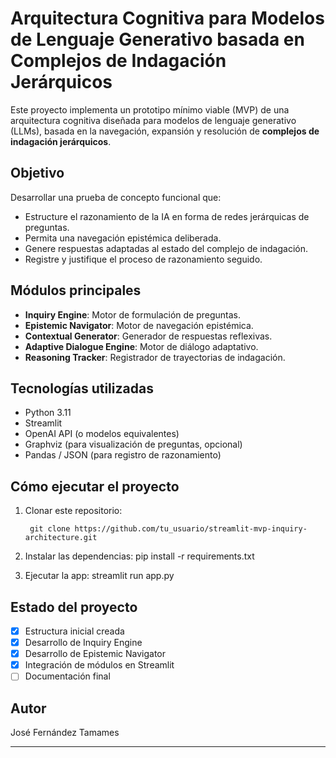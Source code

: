 # Arquitectura Cognitiva para Modelos de Lenguaje Generativo basada en Complejos de Indagación Jerárquicos

Este proyecto implementa un prototipo mínimo viable (MVP) de una arquitectura cognitiva diseñada para modelos de lenguaje generativo (LLMs), basada en la navegación, expansión y resolución de **complejos de indagación jerárquicos**.

## Objetivo
Desarrollar una prueba de concepto funcional que:
- Estructure el razonamiento de la IA en forma de redes jerárquicas de preguntas.
- Permita una navegación epistémica deliberada.
- Genere respuestas adaptadas al estado del complejo de indagación.
- Registre y justifique el proceso de razonamiento seguido.

## Módulos principales
- **Inquiry Engine**: Motor de formulación de preguntas.
- **Epistemic Navigator**: Motor de navegación epistémica.
- **Contextual Generator**: Generador de respuestas reflexivas.
- **Adaptive Dialogue Engine**: Motor de diálogo adaptativo.
- **Reasoning Tracker**: Registrador de trayectorias de indagación.

## Tecnologías utilizadas
- Python 3.11
- Streamlit
- OpenAI API (o modelos equivalentes)
- Graphviz (para visualización de preguntas, opcional)
- Pandas / JSON (para registro de razonamiento)

## Cómo ejecutar el proyecto
1. Clonar este repositorio:

		git clone https://github.com/tu_usuario/streamlit-mvp-inquiry-architecture.git

2. Instalar las dependencias:
		pip install -r requirements.txt


3. Ejecutar la app:
		streamlit run app.py

## Estado del proyecto
- [x] Estructura inicial creada
- [x] Desarrollo de Inquiry Engine
- [x] Desarrollo de Epistemic Navigator
- [x] Integración de módulos en Streamlit
- [ ] Documentación final

## Autor
José Fernández Tamames

---
